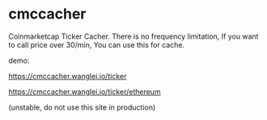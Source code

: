 # cmccacher
Coinmarketcap Ticker Cacher. There is no frequency limitation, If you want to call price over 30/min, You can use this for cache.

demo:

https://cmccacher.wanglei.io/ticker

https://cmccacher.wanglei.io/ticker/ethereum

(unstable, do not use this site in production)
